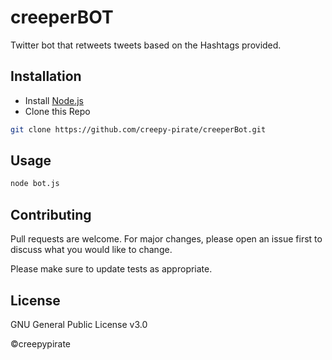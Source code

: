 # creeperBOT

Twitter bot that retweets tweets based on the Hashtags provided.

## Installation

+ Install [Node.js](http://nodejs.org/)
+ Clone this Repo
```bash
git clone https://github.com/creepy-pirate/creeperBot.git
```

## Usage

```bash
node bot.js
```

## Contributing
Pull requests are welcome. For major changes, please open an issue first to discuss what you would like to change.

Please make sure to update tests as appropriate.

## License
GNU General Public License v3.0

©creepypirate
